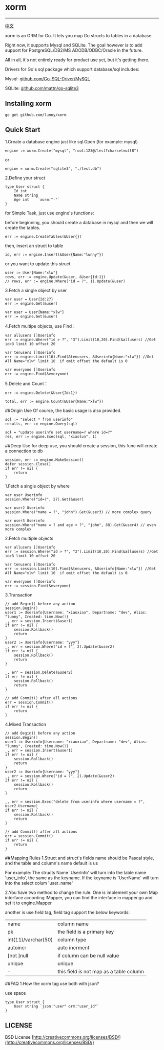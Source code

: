 # xorm
----------

[中文](./README_CN.md)

xorm is an ORM for Go. It lets you map Go structs to tables in a database. 

Right now, it supports Mysql and SQLite. The goal however is to add support for PostgreSQL/DB2/MS ADODB/ODBC/Oracle in the future. 

All in all, it's not entirely ready for product use yet, but it's getting there.

Drivers for Go's sql package which support database/sql includes:

Mysql: [github.com/Go-SQL-Driver/MySQL](https://github.com/Go-SQL-Driver/MySQL)

SQLite: [github.com/mattn/go-sqlite3](https://github.com/mattn/go-sqlite3)

## Installing xorm

	go get github.com/lunny/xorm

## Quick Start

1.Create a database engine just like sql.Open (for example: mysql)

	engine := xorm.Create("mysql", "root:123@/test?charset=utf8")

or

	engine = xorm.Create("sqlite3", "./test.db")


2.Define your struct


	type User struct {
    	Id int
    	Name string
    	Age int    `xorm:"-"`
	}


for Simple Task, just use engine's functions:

before beginning, you should create a database in mysql and then we will create the tables.


	err := engine.CreateTables(&User{})

	
then, insert an struct to table
  

	id, err := engine.Insert(&User{Name:"lunny"})


or you want to update this struct


	user := User{Name:"xlw"}
	rows, err := engine.Update(&user, &User{Id:1})
	// rows, err := engine.Where("id = ?", 1).Update(&user)


3.Fetch a single object by user


	var user = User{Id:27}
	err := engine.Get(&user)

	var user = User{Name:"xlw"}
	err := engine.Get(&user)
	
4.Fetch multipe objects, use Find：

	var allusers []Userinfo
	err := engine.Where("id > ?", "3").Limit(10,20).Find(&allusers) //Get id>3 limit 10 offset 20

	var tenusers []Userinfo
	err := engine.Limit(10).Find(&tenusers, &Userinfo{Name:"xlw"}) //Get All Name="xlw" limit 10  if omit offset the default is 0

	var everyone []Userinfo
	err := engine.Find(&everyone)

5.Delete and Count：

	err := engine.Delete(&User{Id:1})
	
	total, err := engine.Count(&User{Name:"xlw"})

##Origin Use
Of course, the basic usage is also provided.

	sql := "select * from userinfo"
	results, err := engine.Query(sql)
	
	sql = "update userinfo set username=? where id=?"
	res, err := engine.Exec(sql, "xiaolun", 1) 

##Deep Use
for deep use, you should create a session, this func will create a connection to db


	session, err := engine.MakeSession()
	defer session.Close()
	if err != nil {
    	return
	}


1.Fetch a single object by where

	var user Userinfo
	session.Where("id=?", 27).Get(&user)

	var user2 Userinfo
	session.Where("name = ?", "john").Get(&user3) // more complex query

	var user3 Userinfo
	session.Where("name = ? and age < ?", "john", 88).Get(&user4) // even more complex


2.Fetch multiple objects

	var allusers []Userinfo
	err := session.Where("id > ?", "3").Limit(10,20).Find(&allusers) //Get id>3 limit 10 offset 20

	var tenusers []Userinfo
	err := session.Limit(10).Find(&tenusers, &Userinfo{Name:"xlw"}) //Get All Name="xlw" limit 10  if omit offset the default is 0

	var everyone []Userinfo
	err := session.Find(&everyone)
	
3.Transaction

	// add Begin() before any action
	session.Begin()	
	user1 := Userinfo{Username: "xiaoxiao", Departname: "dev", Alias: "lunny", Created: time.Now()}
	_, err = session.Insert(&user1)
	if err != nil {
		session.Rollback()
		return
	}
	user2 := Userinfo{Username: "yyy"}
	_, err = session.Where("id = ?", 2).Update(&user2)
	if err != nil {
		session.Rollback()
		return
	}

	_, err = session.Delete(&user2)
	if err != nil {
		session.Rollback()
		return
	}

    // add Commit() after all actions
	err = session.Commit()
	if err != nil {
		return
	}

4.Mixed Transaction

	// add Begin() before any action
	session.Begin()	
	user1 := Userinfo{Username: "xiaoxiao", Departname: "dev", Alias: "lunny", Created: time.Now()}
	_, err = session.Insert(&user1)
	if err != nil {
		session.Rollback()
		return
	}
	user2 := Userinfo{Username: "yyy"}
	_, err = session.Where("id = ?", 2).Update(&user2)
	if err != nil {
		session.Rollback()
		return
	}

	_, err = session.Exec("delete from userinfo where username = ?", user2.Username)
	if err != nil {
		session.Rollback()
		return
	}

    // add Commit() after all actions
	err = session.Commit()
	if err != nil {
		return
	}

##Mapping Rules
1.Struct and struct's fields name should be Pascal style, and the table and column's name default is us

For example: 
The structs Name 'UserInfo' will turn into the table name 'user_info', the same as the keyname.	
If the keyname is 'UserName' will turn into the select colum 'user_name'

2.You have two method to change the rule. One is implement your own Map interface according IMapper, you can find the interface in mapper.go and set it to engine.Mapper

another is use field tag, field tag support the below keywords:

<table>
    <tr>
        <td>name</td><td>column name</td>
    </tr>
    <tr>
        <td>pk</td><td>the field is a primary key</td>
    </tr>
    <tr>
        <td>int(11)/varchar(50)</td><td>column type</td>
    </tr>
    <tr>
        <td>autoincr</td><td>auto incrment</td>
    </tr>
    <tr>
        <td>[not ]null</td><td>if column can be null value</td>
    </tr>
    <tr>
        <td>unique</td><td>unique</td>
    </tr>
    <tr>
        <td>-</td><td>this field is not map as a table column</td>
    </tr>
</table>


##FAQ
1.How the xorm tag use both with json?
  
  use space

	type User struct {
    	User string `json:"user" orm:"user_id"`
	}

## LICENSE

 BSD License
 [http://creativecommons.org/licenses/BSD/](http://creativecommons.org/licenses/BSD/)
